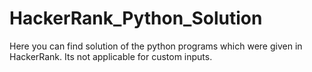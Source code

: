 # HackerRank_Python_Solution
Here you can find solution of the python programs which were given in HackerRank.
Its not applicable for custom inputs.
